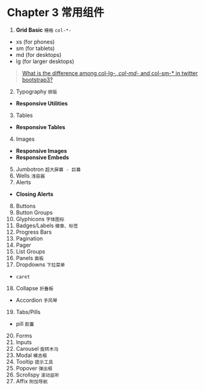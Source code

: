 # Chapter 3 常用组件

1. **Grid Basic** `栅格` `col-*-`
  - xs (for phones)
  - sm (for tablets)
  - md (for desktops)
  - lg (for larger desktops)
  
  > [What is the difference among col-lg-*, col-md-* and col-sm-* in twitter bootstrap3?](http://stackoverflow.com/a/28654005/3414180)

2. Typography `排版`
  - **Responsive Utilities**
3. Tables
  - **Responsive Tables**
4. Images
  - **Responsive Images**
  - **Responsive Embeds**
5. Jumbotron `超大屏幕 - 巨幕`
6. Wells `浅容器`
7. Alerts
  - **Closing Alerts**
8. Buttons
9. Button Groups
10. Glyphicons `字体图标`
11. Badges/Labels `徽章、标签`
12. Progress Bars
13. Pagination
14. Pager
15. List Groups
16. Panels `面板`
17. Dropdowns `下拉菜单`
  - `caret`
18. Collapse `折叠板`
  - Accordion `手风琴`
19. Tabs/Pills
  - pill `胶囊`
20. Forms
21. Inputs
22. Carousel `旋转木马`
23. Modal `模态框`
24. Tooltip `提示工具`
25. Popover `弹出框`
26. Scrollspy `滚动监听`
27. Affix `附加导航`